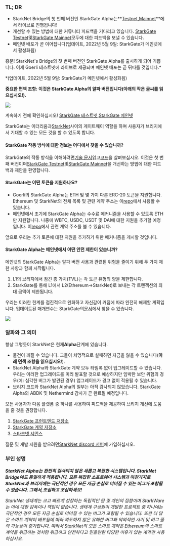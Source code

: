 ### TL; DR

* StarkNet Bridge의 첫 번째 버전인 StarkGate Alpha는**[Testnet](https://goerli.starkgate.starknet.io/)**,**[Mainnet](https://starkgate.starknet.io/)**에서 라이브로 진행됩니다!
* 개선할 수 있는 방법에 대한 커뮤니티 피드백을 기다리고 있습니다. [StarkGate Testnet](https://forms.reform.app/starkware/StarkGate_Feedback/yhyalh)및[StarkGate Mainnet](https://forms.reform.app/TeRuSp/StarkGate-Feedback-Mainnet/bcoscx)모두에 대한 피드백을 보낼 수 있습니다.
* 메인넷 배포가 곧 이어집니다(업데이트, 2022년 5월 9일: StarkGate가 메인넷에서 활성화됨)

흥분! StarkNet's Bridge의 첫 번째 버전인 StarkGate Alpha를 출시하게 되어 기쁩니다. 이제 Goerli 테스트넷에 라이브로 제공되며 메인넷 배포는 곧 뒤따를 것입니다.*

\*(업데이트, 2022년 5월 9일: StarkGate가 메인넷에서 활성화됨)

**중요한 면책 조항: 이것은 StarkGate Alpha의 알파 버전입니다(아래의 작은 글씨를 읽으십시오!).**

![](/assets/starkgate_01.png)

계속하기 전에 확인하십시오! [StarkGate 테스트넷](https://goerli.starkgate.starknet.io/),[StarkGate 메인넷](https://starkgate.starknet.io/)

StarkGate는 이더리움과[StarkNet](https://starknet.io/)사이의 게이트웨이 역할을 하며 사용자가 브리지에서 기대할 수 있는 모든 것을 할 수 있도록 합니다.

#### **StarkGate 작동 방식에 대한 정보는 어디에서 찾을 수 있습니까?**

StarkGate의 작동 방식을 이해하려면[기술 문서](https://docs.starknet.io/docs/L1%3C%3EL2%20Communication/token-bridge)읽고[코드](https://github.com/starkware-libs/starkgate-contracts/tree/main/src/starkware/starknet/apps/starkgate)을 살펴보십시오. 이것은 첫 번째 버전이며[StarkGate Testnet](https://forms.reform.app/starkware/StarkGate_Feedback/yhyalh)및[StarkGate Mainnet](https://forms.reform.app/TeRuSp/StarkGate-Feedback-Mainnet/bcoscx)을 개선하는 방법에 대한 피드백과 제안을 환영합니다.

#### **StarkGate는 어떤 토큰을 지원하나요?**

* Goerli의 StarkGate Alpha는 ETH 및 몇 가지 다른 ERC-20 토큰을 지원합니다. Ethereum 및 StarkNet의 전체 목록 및 관련 계약 주소는 이[repo](https://github.com/starkware-libs/starknet-addresses)에서 사용할 수 있습니다.
* 메인넷에서 초기에 StarkGate Alpha는 수수료 메커니즘을 사용할 수 있도록 ETH만 지원합니다. 나중에 WBTC, USDC, USDT 및 DAI에 대한 지원을 추가할 예정입니다. 이[repo](https://github.com/starkware-libs/starknet-addresses/blob/master/bridged_tokens/mainnet.json)에서 관련 계약 주소를 볼 수 있습니다.

앞으로 우리는 추가 토큰에 대한 지원을 추가하기 위한 메커니즘을 게시할 것입니다.

#### **StarkGate Alpha는 메인넷에서 어떤 안전 제한이 있습니까?**

메인넷의 StarkGate Alpha는 알파 버전 사용과 관련된 위험을 줄이기 위해 두 가지 제한 사항과 함께 시작됩니다.

1. L1의 브리지에서 잠긴 총 가치(TVL)는 각 토큰 유형의 양을 제한합니다.
2. StarkGate를 통해 L1에서 L2(Ethereum→StarkNet)로 보내는 각 트랜잭션의 최대 금액이 제한됩니다.

우리는 이러한 한계를 점진적으로 완화하고 자신감이 커짐에 따라 완전히 해제할 계획입니다. 업데이트된 매개변수는 StarkGate의[문서](https://docs.starknet.io/docs/L1%3C%3EL2%20Communication/token-bridge)에서 찾을 수 있습니다.

![](/assets/starkgate_02.png)

### 알파와 그 의미

항상 그렇듯이 StarkNet은 현재**Alpha**단계에 있습니다.

* 물건이 깨질 수 있습니다. 그들이 치명적으로 실패하면 자금을 잃을 수 있습니다(**아래 면책 조항을 읽으십시오**!).
* StarkNet Alpha와 StarkGate 계약 모두 타임록 없이 업그레이드할 수 있습니다. 우리는 이러한 업그레이드를 미리 발표할 것으로 예상하지만 임박한 보안 위험의 경우(예: 심각한 버그가 발견된 경우) 업그레이드가 경고 없이 적용될 수 있습니다.
* 브리지 코드와 StarkNet Alpha의 일부는 아직 감사되지 않았습니다. StarkGate Alpha의 ABDK 및 Nethermind 감사가 곧 완료될 예정입니다.

모든 사용자가 다음 플랫폼 중 하나를 사용하여 피드백을 제공하여 브리지 개선에 도움을 줄 것을 권장합니다.

1. [StarkGate 프런트엔드 저장소](https://github.com/starkware-libs/starkgate-frontend)
2. [StarkGate 계약 저장소](https://github.com/starkware-libs/starkgate-contracts/tree/main/src/starkware/starknet/apps/starkgate)
3. [스타크넷 샤먼스](http://community.starknet.io/)

질문 및 개발 지원을 받으려면[StarkNet discord 서버](https://discord.gg/uJ9HZTUk2Y)에 가입하십시오.

### 부인 성명

***StarkNet Alpha는 완전히 감사되지 않은 새롭고 복잡한 시스템입니다. StarkNet Bridge에도 동일하게 적용됩니다. 모든 복잡한 소프트웨어 시스템과 마찬가지로 StarkNet과 브리지에는 극단적인 경우 모든 자금 손실로 이어질 수 있는 버그가 포함될 수 있습니다. 그래서,***조심하고 조심하세요!******

*StarkNet 생태계는 크고 빠르게 성장하는 독립적인 팀 및 개인의 집합이며 StarkWare는 이에 대한 감독이나 책임이 없습니다. 생태계 구성원이 개발한 프로젝트 중 하나에는 극단적인 경우 모든 자금 손실로 이어질 수 있는 버그가 포함될 수 있습니다. 또한 더 많은 스마트 계약이 배포됨에 따라 의도하지 않은 유해한 버그와 악의적인 사기 및 러그 풀의 가능성이 증가합니다. 따라서 StarkNet의 모든 스마트 계약은 Ethereum의 스마트 계약을 취급하는 것처럼 취급하고 안전하다고 믿을만한 타당한 이유가 있는 계약만 사용하십시오.*